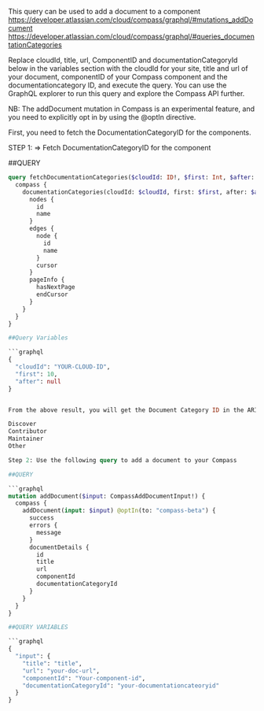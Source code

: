 This query can be used to add a document to a component
https://developer.atlassian.com/cloud/compass/graphql/#mutations_addDocument
https://developer.atlassian.com/cloud/compass/graphql/#queries_documentationCategories



Replace cloudId, title, url, ComponentID and documentationCategoryId below in the variables section with the cloudId for your site, title and url of your document, componentID of your Compass component and the documentationcategory ID, and execute the query. You can use the GraphQL explorer to run this query and explore the Compass API further.

NB: The addDocument mutation in Compass is an experimental feature, and you need to explicitly opt in by using the @optIn directive.

First, you need to fetch the DocumentationCategoryID for the components.

STEP 1: => Fetch DocumentationCategoryID for the component

##QUERY


```graphql
query fetchDocumentationCategories($cloudId: ID!, $first: Int, $after: String) {
  compass {
    documentationCategories(cloudId: $cloudId, first: $first, after: $after) @optIn(to: "compass-beta") {
      nodes {
        id
        name
      }
      edges {
        node {
          id
          name
        }
        cursor
      }
      pageInfo {
        hasNextPage
        endCursor
      }
    }
  }
}

##Query Variables

```graphql
{
  "cloudId": "YOUR-CLOUD-ID",
  "first": 10,
  "after": null
}


From the above result, you will get the Document Category ID in the ARI format for the following types:

Discover
Contributor
Maintainer
Other

Step 2: Use the following query to add a document to your Compass

##QUERY

```graphql
mutation addDocument($input: CompassAddDocumentInput!) {
  compass {
    addDocument(input: $input) @optIn(to: "compass-beta") {
      success
      errors {
        message
      }
      documentDetails {
        id
        title
        url
        componentId
        documentationCategoryId
      }
    }
  }
}

##QUERY VARIABLES

```graphql
{
  "input": {
    "title": "title",
    "url": "your-doc-url",
    "componentId": "Your-component-id",
    "documentationCategoryId": "your-documentationcateoryid"
  }
}

